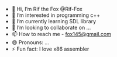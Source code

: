 - 👋 Hi, I’m Rif the Fox @Rif-Fox
- 👀 I’m interested in programming c++
- 🌱 I’m currently learning SDL library
- 💞️ I’m looking to collaborate on ...
- 📫 How to reach me - fox145@gmail.com
- 😄 Pronouns: ...
- ⚡ Fun fact: I love x86 assembler

<!---
Rif-Fox/Rif-Fox is a ✨ special ✨ repository because its `README.md` (this file) appears on your GitHub profile.
You can click the Preview link to take a look at your changes.
--->
